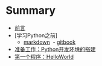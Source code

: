 # Summary

* [前言](README.md)
* [学习Python之前]
  - [markdown](markdown.md)
  - [gitbook](gitbook.md)
* [准备工作：Python开发环境的搭建](installation.md)
* [第一个程序：HelloWorld](HelloWorld.md)
